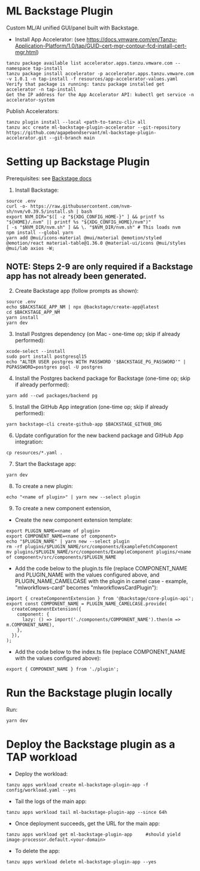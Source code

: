 # ML Backstage Plugin
Custom ML/AI unified GUI/panel built with Backstage.

* Install App Accelerator: (see https://docs.vmware.com/en/Tanzu-Application-Platform/1.0/tap/GUID-cert-mgr-contour-fcd-install-cert-mgr.html)
```
tanzu package available list accelerator.apps.tanzu.vmware.com --namespace tap-install
tanzu package install accelerator -p accelerator.apps.tanzu.vmware.com -v 1.0.1 -n tap-install -f resources/app-accelerator-values.yaml
Verify that package is running: tanzu package installed get accelerator -n tap-install
Get the IP address for the App Accelerator API: kubectl get service -n accelerator-system
```

Publish Accelerators:
```
tanzu plugin install --local <path-to-tanzu-cli> all
tanzu acc create ml-backstage-plugin-accelerator --git-repository https://github.com/agapebondservant/ml-backstage-plugin-accelerator.git --git-branch main
```

# Setting up Backstage Plugin
Prerequisites: see <a href="https://backstage.io/docs/getting-started/#prerequisites" target="_blank">Backstage docs</a>

1. Install Backstage:
```
source .env
curl -o- https://raw.githubusercontent.com/nvm-sh/nvm/v0.39.5/install.sh | bash
export NVM_DIR="$([ -z "${XDG_CONFIG_HOME-}" ] && printf %s "${HOME}/.nvm" || printf %s "${XDG_CONFIG_HOME}/nvm")"
[ -s "$NVM_DIR/nvm.sh" ] && \. "$NVM_DIR/nvm.sh" # This loads nvm
npm install --global yarn
yarn add @mui/icons-material @mui/material @emotion/styled @emotion/react material-table@1.36.0 @material-ui/icons @mui/styles @mui/lab axios -W;
```

## NOTE: Steps 2-9 are only required if a Backstage app has not already been generated.
2. Create Backstage app (follow prompts as shown):
```
source .env
echo $BACKSTAGE_APP_NM | npx @backstage/create-app@latest
cd $BACKSTAGE_APP_NM
yarn install
yarn dev
```

3. Install Postgres dependency (on Mac - one-time op; skip if already performed):
```
xcode-select --install
sudo port install postgresql15
echo "ALTER USER postgres WITH PASSWORD '$BACKSTAGE_PG_PASSWORD'" | PGPASSWORD=postgres psql -U postgres
```

4. Install the Postgres backend package for Backstage (one-time op; skip if already performed):
```
yarn add --cwd packages/backend pg
```

5. Install the GitHub App integration (one-time op; skip if already performed):
```
yarn backstage-cli create-github-app $BACKSTAGE_GITHUB_ORG
```

6. Update configuration for the new backend package and GitHub App integration:
```
cp resources/*.yaml .
```

7. Start the Backstage app:
```
yarn dev
```

8. To create a new plugin:
```
echo "<name of plugin>" | yarn new --select plugin
```
9. To create a new component extension,

* Create the new component extension template:
```
export PLUGIN_NAME=<name of plugin>
export COMPONENT_NAME=<name of component>
echo "$PLUGIN_NAME" | yarn new --select plugin
rm -rf plugins/$PLUGIN_NAME/src/components/ExampleFetchComponent
mv plugins/$PLUGIN_NAME/src/components/ExampleComponent plugins/<name of component>/src/components/$PLUGIN_NAME
```

* Add the code below to the plugin.ts file (replace COMPONENT_NAME and PLUGIN_NAME with the values configured above,
and PLUGIN_NAME_CAMELCASE with the plugin in camel case - example, "mlworkflows-card" becomes "mlworkflowsCardPlugin"):
```
import { createComponentExtension } from '@backstage/core-plugin-api';
export const COMPONENT_NAME = PLUGIN_NAME_CAMELCASE.provide(
  createComponentExtension({
    component: {
      lazy: () => import('./components/COMPONENT_NAME').then(m => m.COMPONENT_NAME),
    },
  }),
);
```

* Add the code below to the index.ts file (replace COMPONENT_NAME with the values configured above):
```
export { COMPONENT_NAME } from './plugin';
```

# Run the Backstage plugin locally
Run:
```
yarn dev
```
# Deploy the Backstage plugin as a TAP workload

* Deploy the workload:
```
tanzu apps workload create ml-backstage-plugin-app -f config/workload.yaml --yes
```

* Tail the logs of the main app:
```
tanzu apps workload tail ml-backstage-plugin-app --since 64h
```

* Once deployment succeeds, get the URL for the main app:
```
tanzu apps workload get ml-backstage-plugin-app     #should yield image-processor.default.<your-domain>
```

* To delete the app:
```
tanzu apps workload delete ml-backstage-plugin-app --yes
```